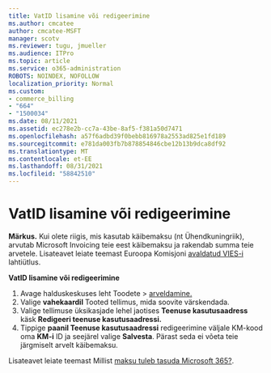```yaml
---
title: VatID lisamine või redigeerimine
ms.author: cmcatee
author: cmcatee-MSFT
manager: scotv
ms.reviewer: tugu, jmueller
ms.audience: ITPro
ms.topic: article
ms.service: o365-administration
ROBOTS: NOINDEX, NOFOLLOW
localization_priority: Normal
ms.custom:
- commerce_billing
- "664"
- "1500034"
ms.date: 08/11/2021
ms.assetid: ec278e2b-cc7a-43be-8af5-f381a50d7471
ms.openlocfilehash: a57f6adbd39f0bebb816978a2553ad825e1fd189
ms.sourcegitcommit: e781da003fb7b878854846cbe12b13b9dca8df92
ms.translationtype: MT
ms.contentlocale: et-EE
ms.lasthandoff: 08/31/2021
ms.locfileid: "58842510"
---
```

# <a name="how-to-add-or-edit-a-vatid"></a>VatID lisamine või redigeerimine

**Märkus.** Kui olete riigis, mis kasutab käibemaksu (nt Ühendkuningriik), arvutab Microsoft Invoicing teie eest käibemaksu ja rakendab summa teie arvetele. Lisateavet leiate teemast Euroopa Komisjoni [avaldatud VIES-i](https://go.microsoft.com/fwlink/p/?LinkID=841741) lahtiütlus.

**VatID lisamine või redigeerimine**

1. Avage halduskeskuses leht  Toodete \> [arveldamine.](https://go.microsoft.com/fwlink/p/?linkid=842054)
2. Valige **vahekaardil** Tooted tellimus, mida soovite värskendada.
3. Valige tellimuse üksikasjade lehel jaotises **Teenuse kasutusaadress** käsk **Redigeeri teenuse kasutusaadressi.**
4. Tippige **paanil Teenuse kasutusaadressi** redigeerimine väljale KM-kood oma **KM-i** ID ja seejärel valige **Salvesta**. Pärast seda ei võeta teie järgmiselt arvelt käibemaksu.

Lisateavet leiate teemast Millist [maksu tuleb tasuda Microsoft 365?](https://docs.microsoft.com/microsoft-365/commerce/billing-and-payments/tax-information#what-tax-will-i-be-charged).